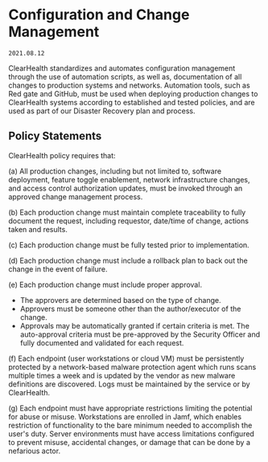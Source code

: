 # Configuration and Change Management

`2021.08.12`

ClearHealth standardizes and automates configuration management through the use of
automation scripts, as well as, documentation of all changes to production systems
and networks. Automation tools, such as Red gate and GitHub, must be used when deploying production changes to ClearHealth systems according to established and tested policies, and
are used as part of our Disaster Recovery plan and process.

## Policy Statements

ClearHealth policy requires that:

(a) All production changes, including but not limited to, software deployment,
feature toggle enablement, network infrastructure changes, and access control
authorization updates, must be invoked through an approved change management
process.

(b) Each production change must maintain complete traceability to fully document
the request, including requestor, date/time of change, actions taken and
results.

(c) Each production change must be fully tested prior to implementation.

(d) Each production change must include a rollback plan to back out the change
in the event of failure.

(e) Each production change must include proper approval.

  * The approvers are determined based on the type of change.
  * Approvers must be someone other than the author/executor of the change.
  * Approvals may be automatically granted if certain criteria is met.
    The auto-approval criteria must be pre-approved by the Security Officer and
    fully documented and validated for each request.

(f) Each endpoint (user workstations or cloud VM) must be persistently protected by a
network-based malware protection agent which runs scans multiple times a week and is
updated by the vendor as new malware definitions are discovered. Logs must be maintained by
the service or by ClearHealth.

(g) Each endpoint must have appropriate restrictions limiting the potential for abuse or misuse.
Workstations are enrolled in Jamf, which enables restriction of functionality to the bare minimum
needed to accomplish the user's duty. Server environments must have access limitations configured
to prevent misuse, accidental changes, or damage that can be done by a nefarious actor.
